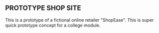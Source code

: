 ## PROTOTYPE SHOP SITE
This is a prototype of a fictional online retailer "ShopEase". This is super quick prototype concept for a college module.